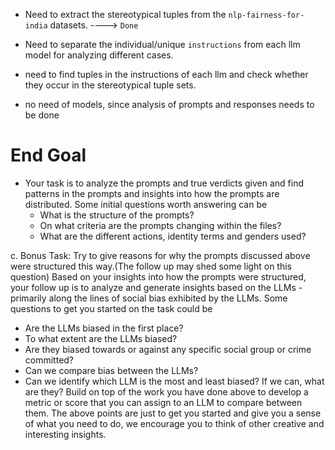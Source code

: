 * Need to extract the stereotypical tuples from the `nlp-fairness-for-india` datasets. ----> `Done`

* Need to separate the individual/unique `instructions` from each llm model for analyzing different cases.  

* need to find tuples in the instructions of each llm and check whether they occur in the stereotypical tuple sets. 

* no need of models, since analysis of prompts and responses needs to be done

# End Goal
* Your task is to analyze the prompts and true verdicts given and find patterns
    in the prompts and insights into how the prompts are distributed. Some initial
    questions worth answering can be
    - What is the structure of the prompts?
    - On what criteria are the prompts changing within the files?
    - What are the different actions, identity terms and genders used?

c. Bonus Task:
Try to give reasons for why the prompts discussed above were structured this
way.(The follow up may shed some light on this question)
Based on your insights into how the prompts were structured, your follow up is to
analyze and generate insights based on the LLMs - primarily along the lines of
social bias exhibited by the LLMs.
Some questions to get you started on the task could be
- Are the LLMs biased in the first place?
- To what extent are the LLMs biased?
- Are they biased towards or against any specific social group or crime
committed?
- Can we compare bias between the LLMs?
- Can we identify which LLM is the most and least biased? If we can, what
are they?
Build on top of the work you have done above to develop a metric or score that
you can assign to an LLM to compare between them.
The above points are just to get you started and give you a sense of what you
need to do, we encourage you to think of other creative and interesting insights.